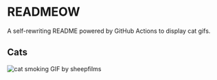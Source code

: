 # READMEOW

A self-rewriting README powered by GitHub Actions to display cat gifs.

## Cats

![cat smoking GIF by sheepfilms](https://media4.giphy.com/media/l0ExdMHUDKteztyfe/200.gif?cid=9acd02dafhvfcd87y8jjet42dkhqo97t3ei3zizibxadbi5t&ep=v1_gifs_search&rid=200.gif&ct=g)
